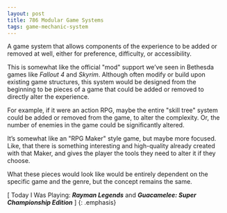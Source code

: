 ```yaml
---
layout: post
title: 786 Modular Game Systems
tags: game-mechanic-system
---
```

A game system that allows components of the experience to be added or removed at well, either for preference, difficulty, or accessibility.

This is somewhat like the official "mod" support we’ve seen in Bethesda games like *Fallout 4* and *Skyrim*. Although often modify or build upon existing game structures, this system would be designed from the beginning to be pieces of a game that  could be added or removed to directly alter the experience. 

For example, if it were an action RPG, maybe the entire "skill tree" system could be added or removed from the game, to alter the complexity.  Or, the number of enemies in the game could be significantly altered.

It’s somewhat like an "RPG Maker" style game, but maybe more focused.  Like, that there is something interesting and high-quality already created with that Maker, and gives the player the tools they need to alter it if they choose.

What these pieces would look like would be entirely dependent on the specific game and the genre, but the concept remains the same.

[ Today I Was Playing: ***Rayman Legends*** and ***Guacamelee: Super Championship Edition*** ]
{: .emphasis}

